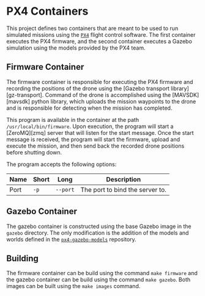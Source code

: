 # PX4 Containers

This project defines two containers that are meant to be used to run simulated
missions using the [`PX4`][px4] flight control software. The first container
executes the PX4 firmware, and the second container executes a Gazebo simulation
using the models provided by the PX4 team.

[px4]: https://px4.io

## Firmware Container

The firmware container is responsible for executing the PX4 firmware and
recording the positions of the drone using the [Gazebo transport
library][gz-transport]. Command of the drone is accomplished using the
[MAVSDK][mavsdk] python library, which uploads the mission waypoints to the
drone and is responsible for detecting when the mission has completed.

This program is available in the container at the path
`/usr/local/bin/firmware`. Upon execution, the program will start a
[ZeroMQ][zmq] server that will listen for the start message. Once the start
message is received, the program will start the firmware, upload and execute the
mission, and then send back the recorded drone positions before shutting down.

The program accepts the following options:

| Name | Short | Long     | Description                     |
|------|-------|----------|---------------------------------|
| Port | `-p`  | `--port` | The port to bind the server to. |

## Gazebo Container

The gazebo container is constructed using the base Gazebo image in the `gazebo`
directory. The only modification is the addition of the models and worlds 
defined in the [`px4-gazebo-models`](https://github.com/px4/px4-gazebo-models)
repository.

## Building

The firmware container can be build using the command `make firmware` and the
gazebo container can be build using the command `make gazebo`. Both images can
be built using the `make images` command.

<!-- vim: set colorcolumn=80 textwidth=80: -->
